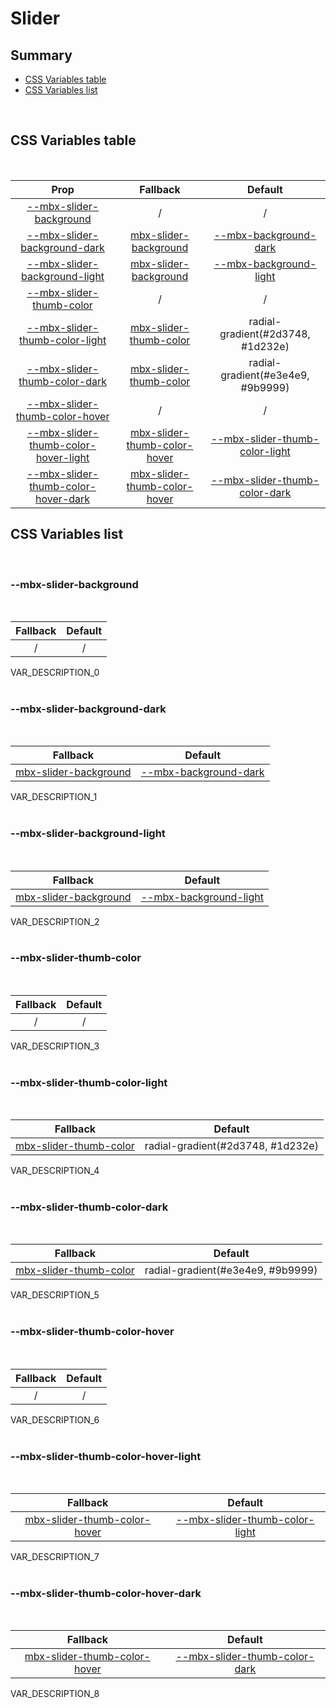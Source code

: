 # Slider

## Summary

- [CSS Variables table](#css-variables-table)
- [CSS Variables list](#css-variables-list)

<br>

## CSS Variables table

<br>

| <div style='text-align:center;margin:auto;'>Prop</div>                                                                        | <div style='text-align:center;margin:auto;'>Fallback</div>                                                      | <div style='text-align:center;margin:auto;'>Default</div>                                                                 |
| ----------------------------------------------------------------------------------------------------------------------------- | --------------------------------------------------------------------------------------------------------------- | ------------------------------------------------------------------------------------------------------------------------- |
| <div style='text-align:center;margin:auto;'>[--mbx-slider-background](#mbx-slider-background)</div>                           | <div style='text-align:center;margin:auto;'>/</div>                                                             | <div style='text-align:center;margin:auto;'>/</div>                                                                       |
| <div style='text-align:center;margin:auto;'>[--mbx-slider-background-dark](#mbx-slider-background-dark)</div>                 | <div style='text-align:center;margin:auto;'>[mbx-slider-background](#mbx-slider-background)</div>               | <div style='text-align:center;margin:auto;'>[--mbx-background-dark](../../../global/index.md#mbx-background-dark)</div>   |
| <div style='text-align:center;margin:auto;'>[--mbx-slider-background-light](#mbx-slider-background-light)</div>               | <div style='text-align:center;margin:auto;'>[mbx-slider-background](#mbx-slider-background)</div>               | <div style='text-align:center;margin:auto;'>[--mbx-background-light](../../../global/index.md#mbx-background-light)</div> |
| <div style='text-align:center;margin:auto;'>[--mbx-slider-thumb-color](#mbx-slider-thumb-color)</div>                         | <div style='text-align:center;margin:auto;'>/</div>                                                             | <div style='text-align:center;margin:auto;'>/</div>                                                                       |
| <div style='text-align:center;margin:auto;'>[--mbx-slider-thumb-color-light](#mbx-slider-thumb-color-light)</div>             | <div style='text-align:center;margin:auto;'>[mbx-slider-thumb-color](#mbx-slider-thumb-color)</div>             | <div style='text-align:center;margin:auto;'>radial-gradient(#2d3748, #1d232e)</div>                                       |
| <div style='text-align:center;margin:auto;'>[--mbx-slider-thumb-color-dark](#mbx-slider-thumb-color-dark)</div>               | <div style='text-align:center;margin:auto;'>[mbx-slider-thumb-color](#mbx-slider-thumb-color)</div>             | <div style='text-align:center;margin:auto;'>radial-gradient(#e3e4e9, #9b9999)</div>                                       |
| <div style='text-align:center;margin:auto;'>[--mbx-slider-thumb-color-hover](#mbx-slider-thumb-color-hover)</div>             | <div style='text-align:center;margin:auto;'>/</div>                                                             | <div style='text-align:center;margin:auto;'>/</div>                                                                       |
| <div style='text-align:center;margin:auto;'>[--mbx-slider-thumb-color-hover-light](#mbx-slider-thumb-color-hover-light)</div> | <div style='text-align:center;margin:auto;'>[mbx-slider-thumb-color-hover](#mbx-slider-thumb-color-hover)</div> | <div style='text-align:center;margin:auto;'>[--mbx-slider-thumb-color-light](#mbx-slider-thumb-color-light)</div>         |
| <div style='text-align:center;margin:auto;'>[--mbx-slider-thumb-color-hover-dark](#mbx-slider-thumb-color-hover-dark)</div>   | <div style='text-align:center;margin:auto;'>[mbx-slider-thumb-color-hover](#mbx-slider-thumb-color-hover)</div> | <div style='text-align:center;margin:auto;'>[--mbx-slider-thumb-color-dark](#mbx-slider-thumb-color-dark)</div>           |

## CSS Variables list

<br>

### --mbx-slider-background

<br>

| <div style='text-align:center;margin:auto;'>Fallback</div> | <div style='text-align:center;margin:auto;'>Default</div> |
| ---------------------------------------------------------- | --------------------------------------------------------- |
| <div style='text-align:center;margin:auto;'>/</div>        | <div style='text-align:center;margin:auto;'>/</div>       |

VAR_DESCRIPTION_0<br><br>

### --mbx-slider-background-dark

<br>

| <div style='text-align:center;margin:auto;'>Fallback</div>                                        | <div style='text-align:center;margin:auto;'>Default</div>                                                               |
| ------------------------------------------------------------------------------------------------- | ----------------------------------------------------------------------------------------------------------------------- |
| <div style='text-align:center;margin:auto;'>[mbx-slider-background](#mbx-slider-background)</div> | <div style='text-align:center;margin:auto;'>[--mbx-background-dark](../../../global/index.md#mbx-background-dark)</div> |

VAR_DESCRIPTION_1<br><br>

### --mbx-slider-background-light

<br>

| <div style='text-align:center;margin:auto;'>Fallback</div>                                        | <div style='text-align:center;margin:auto;'>Default</div>                                                                 |
| ------------------------------------------------------------------------------------------------- | ------------------------------------------------------------------------------------------------------------------------- |
| <div style='text-align:center;margin:auto;'>[mbx-slider-background](#mbx-slider-background)</div> | <div style='text-align:center;margin:auto;'>[--mbx-background-light](../../../global/index.md#mbx-background-light)</div> |

VAR_DESCRIPTION_2<br><br>

### --mbx-slider-thumb-color

<br>

| <div style='text-align:center;margin:auto;'>Fallback</div> | <div style='text-align:center;margin:auto;'>Default</div> |
| ---------------------------------------------------------- | --------------------------------------------------------- |
| <div style='text-align:center;margin:auto;'>/</div>        | <div style='text-align:center;margin:auto;'>/</div>       |

VAR_DESCRIPTION_3<br><br>

### --mbx-slider-thumb-color-light

<br>

| <div style='text-align:center;margin:auto;'>Fallback</div>                                          | <div style='text-align:center;margin:auto;'>Default</div>                           |
| --------------------------------------------------------------------------------------------------- | ----------------------------------------------------------------------------------- |
| <div style='text-align:center;margin:auto;'>[mbx-slider-thumb-color](#mbx-slider-thumb-color)</div> | <div style='text-align:center;margin:auto;'>radial-gradient(#2d3748, #1d232e)</div> |

VAR_DESCRIPTION_4<br><br>

### --mbx-slider-thumb-color-dark

<br>

| <div style='text-align:center;margin:auto;'>Fallback</div>                                          | <div style='text-align:center;margin:auto;'>Default</div>                           |
| --------------------------------------------------------------------------------------------------- | ----------------------------------------------------------------------------------- |
| <div style='text-align:center;margin:auto;'>[mbx-slider-thumb-color](#mbx-slider-thumb-color)</div> | <div style='text-align:center;margin:auto;'>radial-gradient(#e3e4e9, #9b9999)</div> |

VAR_DESCRIPTION_5<br><br>

### --mbx-slider-thumb-color-hover

<br>

| <div style='text-align:center;margin:auto;'>Fallback</div> | <div style='text-align:center;margin:auto;'>Default</div> |
| ---------------------------------------------------------- | --------------------------------------------------------- |
| <div style='text-align:center;margin:auto;'>/</div>        | <div style='text-align:center;margin:auto;'>/</div>       |

VAR_DESCRIPTION_6<br><br>

### --mbx-slider-thumb-color-hover-light

<br>

| <div style='text-align:center;margin:auto;'>Fallback</div>                                                      | <div style='text-align:center;margin:auto;'>Default</div>                                                         |
| --------------------------------------------------------------------------------------------------------------- | ----------------------------------------------------------------------------------------------------------------- |
| <div style='text-align:center;margin:auto;'>[mbx-slider-thumb-color-hover](#mbx-slider-thumb-color-hover)</div> | <div style='text-align:center;margin:auto;'>[--mbx-slider-thumb-color-light](#mbx-slider-thumb-color-light)</div> |

VAR_DESCRIPTION_7<br><br>

### --mbx-slider-thumb-color-hover-dark

<br>

| <div style='text-align:center;margin:auto;'>Fallback</div>                                                      | <div style='text-align:center;margin:auto;'>Default</div>                                                       |
| --------------------------------------------------------------------------------------------------------------- | --------------------------------------------------------------------------------------------------------------- |
| <div style='text-align:center;margin:auto;'>[mbx-slider-thumb-color-hover](#mbx-slider-thumb-color-hover)</div> | <div style='text-align:center;margin:auto;'>[--mbx-slider-thumb-color-dark](#mbx-slider-thumb-color-dark)</div> |

VAR_DESCRIPTION_8<br><br>
